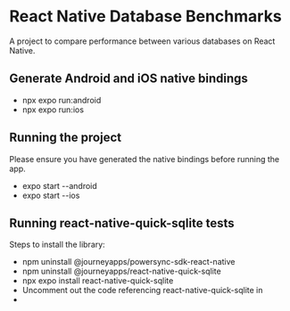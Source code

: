 # React Native Database Benchmarks

A project to compare performance between various databases on React Native.

## Generate Android and iOS native bindings

- npx expo run:android
- npx expo run:ios 

## Running the project

Please ensure you have generated the native bindings before running the app.

- expo start --android  
- expo start --ios  

## Running react-native-quick-sqlite tests

Steps to install the library:
- npm uninstall @journeyapps/powersync-sdk-react-native
- npm uninstall @journeyapps/react-native-quick-sqlite
- npx expo install react-native-quick-sqlite
- Uncomment out the code referencing react-native-quick-sqlite in 
-
